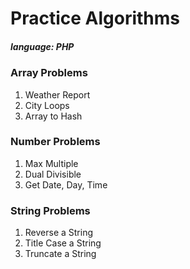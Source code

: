 # Practice Algorithms

##### language: PHP

### Array Problems
1. Weather Report
2. City Loops
3. Array to Hash

### Number Problems
1. Max Multiple
2. Dual Divisible
3. Get Date, Day, Time

### String Problems
1. Reverse a String
2. Title Case a String
3. Truncate a String